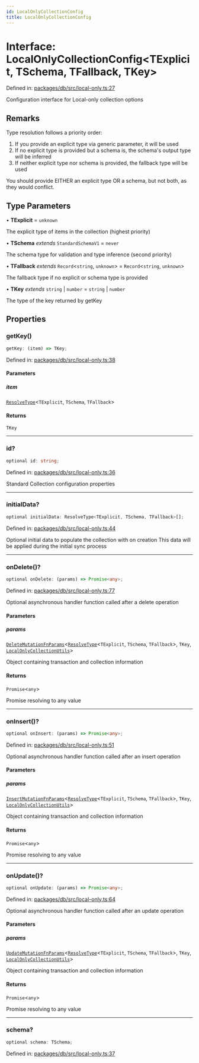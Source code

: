 ```yaml
---
id: LocalOnlyCollectionConfig
title: LocalOnlyCollectionConfig
---
```


<!-- DO NOT EDIT: this page is autogenerated from the type comments -->

# Interface: LocalOnlyCollectionConfig\<TExplicit, TSchema, TFallback, TKey\>

Defined in: [packages/db/src/local-only.ts:27](https://github.com/TanStack/db/blob/main/packages/db/src/local-only.ts#L27)

Configuration interface for Local-only collection options

## Remarks

Type resolution follows a priority order:
1. If you provide an explicit type via generic parameter, it will be used
2. If no explicit type is provided but a schema is, the schema's output type will be inferred
3. If neither explicit type nor schema is provided, the fallback type will be used

You should provide EITHER an explicit type OR a schema, but not both, as they would conflict.

## Type Parameters

• **TExplicit** = `unknown`

The explicit type of items in the collection (highest priority)

• **TSchema** *extends* `StandardSchemaV1` = `never`

The schema type for validation and type inference (second priority)

• **TFallback** *extends* `Record`\<`string`, `unknown`\> = `Record`\<`string`, `unknown`\>

The fallback type if no explicit or schema type is provided

• **TKey** *extends* `string` \| `number` = `string` \| `number`

The type of the key returned by getKey

## Properties

### getKey()

```ts
getKey: (item) => TKey;
```

Defined in: [packages/db/src/local-only.ts:38](https://github.com/TanStack/db/blob/main/packages/db/src/local-only.ts#L38)

#### Parameters

##### item

[`ResolveType`](../../type-aliases/resolvetype.md)\<`TExplicit`, `TSchema`, `TFallback`\>

#### Returns

`TKey`

***

### id?

```ts
optional id: string;
```

Defined in: [packages/db/src/local-only.ts:36](https://github.com/TanStack/db/blob/main/packages/db/src/local-only.ts#L36)

Standard Collection configuration properties

***

### initialData?

```ts
optional initialData: ResolveType<TExplicit, TSchema, TFallback>[];
```

Defined in: [packages/db/src/local-only.ts:44](https://github.com/TanStack/db/blob/main/packages/db/src/local-only.ts#L44)

Optional initial data to populate the collection with on creation
This data will be applied during the initial sync process

***

### onDelete()?

```ts
optional onDelete: (params) => Promise<any>;
```

Defined in: [packages/db/src/local-only.ts:77](https://github.com/TanStack/db/blob/main/packages/db/src/local-only.ts#L77)

Optional asynchronous handler function called after a delete operation

#### Parameters

##### params

[`DeleteMutationFnParams`](../../type-aliases/deletemutationfnparams.md)\<[`ResolveType`](../../type-aliases/resolvetype.md)\<`TExplicit`, `TSchema`, `TFallback`\>, `TKey`, [`LocalOnlyCollectionUtils`](../localonlycollectionutils.md)\>

Object containing transaction and collection information

#### Returns

`Promise`\<`any`\>

Promise resolving to any value

***

### onInsert()?

```ts
optional onInsert: (params) => Promise<any>;
```

Defined in: [packages/db/src/local-only.ts:51](https://github.com/TanStack/db/blob/main/packages/db/src/local-only.ts#L51)

Optional asynchronous handler function called after an insert operation

#### Parameters

##### params

[`InsertMutationFnParams`](../../type-aliases/insertmutationfnparams.md)\<[`ResolveType`](../../type-aliases/resolvetype.md)\<`TExplicit`, `TSchema`, `TFallback`\>, `TKey`, [`LocalOnlyCollectionUtils`](../localonlycollectionutils.md)\>

Object containing transaction and collection information

#### Returns

`Promise`\<`any`\>

Promise resolving to any value

***

### onUpdate()?

```ts
optional onUpdate: (params) => Promise<any>;
```

Defined in: [packages/db/src/local-only.ts:64](https://github.com/TanStack/db/blob/main/packages/db/src/local-only.ts#L64)

Optional asynchronous handler function called after an update operation

#### Parameters

##### params

[`UpdateMutationFnParams`](../../type-aliases/updatemutationfnparams.md)\<[`ResolveType`](../../type-aliases/resolvetype.md)\<`TExplicit`, `TSchema`, `TFallback`\>, `TKey`, [`LocalOnlyCollectionUtils`](../localonlycollectionutils.md)\>

Object containing transaction and collection information

#### Returns

`Promise`\<`any`\>

Promise resolving to any value

***

### schema?

```ts
optional schema: TSchema;
```

Defined in: [packages/db/src/local-only.ts:37](https://github.com/TanStack/db/blob/main/packages/db/src/local-only.ts#L37)
